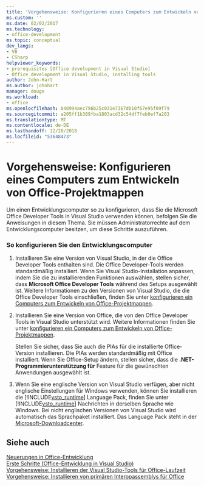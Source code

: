 ```yaml
---
title: 'Vorgehensweise: Konfigurieren eines Computers zum Entwickeln von Office-Projektmappen'
ms.custom: ''
ms.date: 02/02/2017
ms.technology:
- office-development
ms.topic: conceptual
dev_langs:
- VB
- CSharp
helpviewer_keywords:
- prerequisites [Office development in Visual Studio]
- Office development in Visual Studio, installing tools
author: John-Hart
ms.author: johnhart
manager: douge
ms.workload:
- office
ms.openlocfilehash: 848994aec796b25c031e7367db10f67e95f09f79
ms.sourcegitcommit: a205ff1b389fba1803acd32c54df7feb0ef7a203
ms.translationtype: MT
ms.contentlocale: de-DE
ms.lasthandoff: 12/20/2018
ms.locfileid: "53648473"
---
```

# <a name="how-to-configure-a-computer-to-develop-office-solutions"></a>Vorgehensweise: Konfigurieren eines Computers zum Entwickeln von Office-Projektmappen
  Um einen Entwicklungscomputer so zu konfigurieren, dass Sie die Microsoft Office Developer Tools in Visual Studio verwenden können, befolgen Sie die Anweisungen in diesem Thema. Sie müssen Administratorrechte auf dem Entwicklungscomputer besitzen, um diese Schritte auszuführen.  
  
### <a name="to-configure-the-development-computer"></a>So konfigurieren Sie den Entwicklungscomputer  
  
1.  Installieren Sie eine Version von Visual Studio, in der die Office Developer Tools enthalten sind. Die Office Developer-Tools werden standardmäßig installiert. Wenn Sie Visual Studio-Installation anpassen, indem Sie die zu installierenden Funktionen auswählen, stellen sicher, dass **Microsoft Office Developer Tools** während des Setups ausgewählt ist. Weitere Informationen zu den Versionen von Visual Studio, die die Office Developer Tools einschließen, finden Sie unter [konfigurieren ein Computers zum Entwickeln von Office-Projektmappen](../vsto/configuring-a-computer-to-develop-office-solutions.md).  
  
2.  Installieren Sie eine Version von Office, die von den Office Developer Tools in Visual Studio unterstützt wird. Weitere Informationen finden Sie unter [konfigurieren ein Computers zum Entwickeln von Office-Projektmappen](../vsto/configuring-a-computer-to-develop-office-solutions.md).  
  
     Stellen Sie sicher, dass Sie auch die PIAs für die installierte Office-Version installieren. Die PIAs werden standardmäßig mit Office installiert. Wenn Sie Office-Setup ändern, stellen sicher, dass die **.NET-Programmierunterstützung für** Feature für die gewünschten Anwendungen ausgewählt ist.  
  
3.  Wenn Sie eine englische Version von Visual Studio verfügen, aber nicht englische Einstellungen für Windows verwenden, können Sie installieren die [!INCLUDE[vsto_runtime](../vsto/includes/vsto-runtime-md.md)] Language Pack, finden Sie unter [!INCLUDE[vsto_runtime](../vsto/includes/vsto-runtime-md.md)] Nachrichten in derselben Sprache wie Windows. Bei nicht englischen Versionen von Visual Studio wird automatisch das Sprachpaket installiert. Das Language Pack steht in der [Microsoft-Downloadcenter](http://go.microsoft.com/fwlink/?LinkId=140386).  
  
## <a name="see-also"></a>Siehe auch  
 [Neuerungen in Office-Entwicklung](https://msdn.microsoft.com/bf054af2-c896-4723-aa15-6381145b14bb)   
 [Erste Schritte &#40;Office-Entwicklung in Visual Studio&#41;](../vsto/getting-started-office-development-in-visual-studio.md)   
 [Vorgehensweise: Installieren der Visual Studio-Tools für Office-Laufzeit](../vsto/how-to-install-the-visual-studio-tools-for-office-runtime-redistributable.md)   
 [Vorgehensweise: Installieren von primären Interopassemblys für Office](../vsto/how-to-install-office-primary-interop-assemblies.md)  
  
  